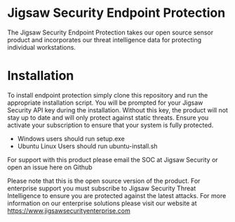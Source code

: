 # Jigsaw Security Endpoint Protection
The Jigsaw Security Endpoint Protection takes our open source sensor product and incorporates our threat intelligence data for protecting individual workstations. 

# Installation
To install endpoint protection simply clone this repository and run the appropriate installation script. You will be prompted for your Jigsaw Security API key during the installation. Without this key, the product will not stay up to date and will only protect against static threats. Ensure you activate your subscription to ensure that your system is fully protected. 

- Windows users should run setup.exe
- Ubuntu Linux Users should run ubuntu-install.sh

For support with this product please email the SOC at Jigsaw Security or open an issue here on Github

Please note that this is the open source version of the product. For enterprise support you must subscribe to Jigsaw Security Threat Intelligence to ensure you are protected against the latest attacks. For more information on our enterprise solutions please visit our website at https://www.jigsawsecurityenterprise.com 
